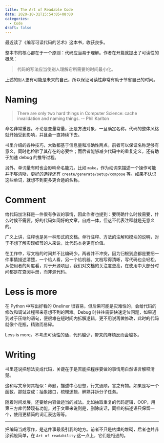 ```yaml
---
title: The Art of Readable Code
date: 2020-10-31T15:54:05+08:00
categories:
  - Code
draft: false
---
```


最近读了《编写可读代码的艺术》这本书，收获良多。

整本书的核心都在于一个原则：代码应当易于理解。作者在开篇就提出了可读性的概念：

> 代码的写法应当使别人理解它所需要的时间最小化。

上述的`别人`更有可能是未来的自己，所以保证可读性非常有助于节省自己的时间。

# Naming

> There are only two hard things in Computer Science: cache invalidation and naming things. -- Phil Karlton

命名非常重要。不论是变量常量，还是方法对象，一旦确定名称，代码的整体风格就开始受到影响，并且会一直持续下去。

书里介绍的各种技巧，大致都基于信息量和准确性两点。前者可以保证名称足够有意义，同时也检验了其存在的必要性；而后者能够减少代码中的重复定义，还有助于加速 debug 的推导过程。

另外，单词量有时也会影响命名能力。比如 `make`，作为动词来描述一个操作可能并不够清晰，更好的选择还有 `create/generate/setup/compose` 等。如果不认识这些单词，就想不到更多更合适的名称。

# Comment

给代码加注释是一件很有争议的事情，因此作者也提到：要明确什么时候需要，什么时候不需要。好的代码如同好的文章，自成一体，但这不代表注释就是无意义的。

广义上讲，注释也是另一种形式的文档。单行注释、方法的注解和模块的说明，对于不想了解实现细节的人来说，比代码本身更有价值。

在工作中，写文档的时间并不比编码少。两者并不冲突，因为归根到底都是要把一件事情描述清楚，一个给人看，另一个给机器。文档写得清晰，写代码也会轻松。从使用者的角度看，对于开源项目，我们对文档的关注度更高，在使用中大部分时间都是在查阅手册，而非源代码。

# Less is more

在 Python 中写出好看的 Oneliner 很容易，但后果可能是灾难性的，会给代码的修改和调试过程带来意想不到的困难。Debug 时往往需要快速定位问题，如果遇到过于压缩的语句，便很难在短时间内拆解逻辑，更不用说再做修改，此时的代码就像个花瓶，精致而易碎。

Less is more。不考虑可读性的话，代码越少，带来的麻烦反而会越多。

# Writing

书里还说把想法变成代码，关键在于是否能把程序要做的事情用自然语言解释清楚。

这和写文章何其相似：命题，描述中心思想，行文通顺，言之有物。如果是写一个函数，那就变成：抽象接口，梳理逻辑，解耦并拆分子任务。

随着时间发展，还要给内容做适当的减法。比如抽取重复的代码逻辑，OOP，用第三方库代替现有功能。对于文章来说则是，删除废话，同样的描述语只保留一个，使用更精简的词汇表达等等。

---

把编码当成写作，是这件事最吸引我的地方。前者不只是枯燥的堆砌，后者也并非涂鸦般简单，在 `Art of readability` 这一点上，它们是相通的。